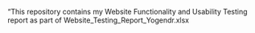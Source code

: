 “This repository contains my Website Functionality and Usability Testing report as part of Website_Testing_Report_Yogendr.xlsx 
